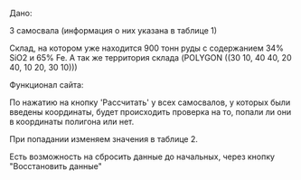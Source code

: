 Дано:

3 самосвала (информация о них указана в таблице 1)

Склад, на котором уже находится 900 тонн руды с содержанием 34% SiO2
и 65% Fe. А так же территория склада (POLYGON ((30 10, 40 40, 20 40, 10 20, 30 10)))

Функционал сайта:

По нажатию на кнопку 'Рассчитать' у всех самосвалов, у которых были введены координаты, будет происходить проверка на то, попали ли они в координаты полигона или нет.

При попадании изменяем значения в таблице 2.

Есть возможность на сбросить данные до начальных, через кнопку "Восстановить данные"